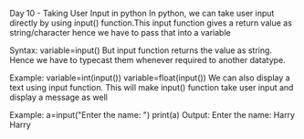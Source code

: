 Day 10 - Taking User Input in python
In python, we can take user input directly by using input() function.This input function gives a return value as string/character hence we have to pass that into a variable

Syntax:
variable=input()
But input function returns the value as string. Hence we have to typecast them whenever required to another datatype.

Example:
variable=int(input())
variable=float(input())
We can also display a text using input function. This will make input() function take user input and display a message as well

Example:
a=input("Enter the name: ")
print(a)
Output:
Enter the name: Harry
Harry